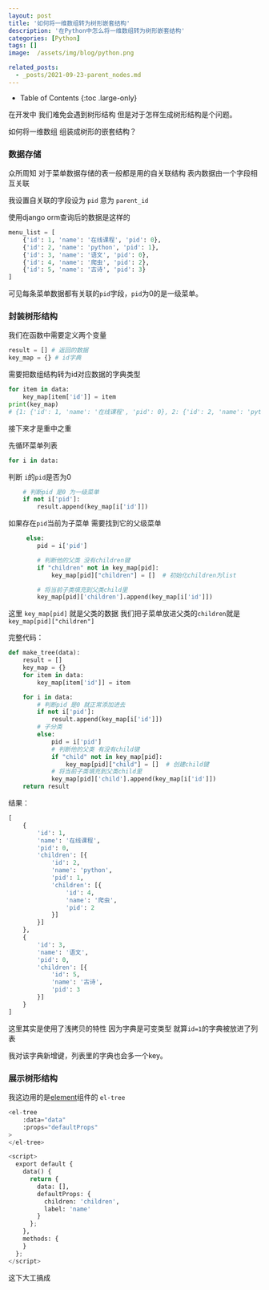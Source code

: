 ```yaml
---
layout: post
title: '如何将一维数组转为树形嵌套结构'
description: '在Python中怎么将一维数组转为树形嵌套结构'
categories: [Python]
tags: []
image:  /assets/img/blog/python.png

related_posts:
  - _posts/2021-09-23-parent_nodes.md
---
```

- Table of Contents
{:toc .large-only}

在开发中 我们难免会遇到树形结构 但是对于怎样生成树形结构是个问题。

如何将一维数组 组装成树形的嵌套结构？

### 数据存储

众所周知 对于菜单数据存储的表一般都是用的自关联结构 表内数据由一个字段相互关联

我设置自关联的字段设为 `pid` 意为 `parent_id`

使用django orm查询后的数据是这样的

```python
menu_list = [
    {'id': 1, 'name': '在线课程', 'pid': 0},
    {'id': 2, 'name': 'python', 'pid': 1},
    {'id': 3, 'name': '语文', 'pid': 0},
    {'id': 4, 'name': '爬虫', 'pid': 2},
    {'id': 5, 'name': '古诗', 'pid': 3}
]
```

可见每条菜单数据都有关联的`pid`字段，`pid`为0的是一级菜单。

### 封装树形结构

我们在函数中需要定义两个变量

```python
result = [] # 返回的数据
key_map = {} # id字典
```

需要把数组结构转为id对应数据的字典类型

```python
for item in data:
    key_map[item['id']] = item
print(key_map)
# {1: {'id': 1, 'name': '在线课程', 'pid': 0}, 2: {'id': 2, 'name': 'python', 'pid': 1}...}
```

接下来才是重中之重

先循环菜单列表

```python
for i in data:
```

判断 `i`的`pid`是否为0

```python
	# 判断pid 是0 为一级菜单
    if not i['pid']:
        result.append(key_map[i['id']])
```

如果存在`pid`当前为子菜单 需要找到它的父级菜单

```python
	 else:
        pid = i['pid']

        # 判断他的父类 没有children键
        if "children" not in key_map[pid]:
            key_map[pid]["children"] = []  # 初始化children为list

        # 将当前子类填充到父类child里
        key_map[pid]['children'].append(key_map[i['id']])
```

这里 `key_map[pid]` 就是父类的数据 我们把子菜单放进父类的`children`就是`key_map[pid]["children"]`

完整代码：


```python
def make_tree(data):
    result = []
    key_map = {}
    for item in data:
        key_map[item['id']] = item

    for i in data:
        # 判断pid 是0 就正常添加进去
        if not i['pid']:
            result.append(key_map[i['id']])
        # 子分类
        else:
            pid = i['pid']
            # 判断他的父类 有没有child键
            if "child" not in key_map[pid]:
                key_map[pid]["child"] = []  # 创建child键
            # 将当前子类填充到父类child里
            key_map[pid]['child'].append(key_map[i['id']])
    return result
```

结果：

```python
[
    {
        'id': 1,
        'name': '在线课程',
        'pid': 0,
        'children': [{
            'id': 2,
            'name': 'python',
            'pid': 1,
            'children': [{
                'id': 4,
                'name': '爬虫',
                'pid': 2
            }]
        }]
    },
    {
        'id': 3,
        'name': '语文',
        'pid': 0,
        'children': [{
            'id': 5,
            'name': '古诗',
            'pid': 3
        }]
    }
]
```

这里其实是使用了浅拷贝的特性 因为字典是可变类型 就算`id=1`的字典被放进了列表

我对该字典新增键，列表里的字典也会多一个key。

### 展示树形结构

我这边用的是[element](https://element.eleme.cn/#/zh-CN/component)组件的 `el-tree`

```python
<el-tree
    :data="data"
    :props="defaultProps"
>
</el-tree>

<script>
  export default {
    data() {
      return {
        data: [],
        defaultProps: {
          children: 'children',
          label: 'name'
        }
      };
    },
    methods: {
    }
  };
</script>
```

这下大工搞成

